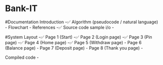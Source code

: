 # Bank-IT

#Documentation
  Introduction                                    -✅
  Algorithm (pseudocode / natural language)       -
  Flowchart                                       -
  References                                      -✅
  Source code sample i/o                          -
  
#System
  Layout                                          -✅
  Page 1 (Start)                                  -✅
  Page 2 (Login page)                             -✅
  Page 3 (Pin page)                               -✅
  Page 4 (Home page)                              -✅
  Page 5 (Withdraw page)                          -
  Page 6 (Balance page)                           -
  Page 7 (Deposit page)                           -
  Page 8 (Thank you page)                         -
  
  Compiled code                                   -
